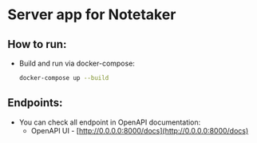 # Server app for Notetaker
## How to run:
* Build and run via docker-compose:
    ```bash
    docker-compose up --build
    ```
## Endpoints:
* You can check all endpoint in OpenAPI documentation:
  - OpenAPI UI - [http://0.0.0.0:8000/docs](http://0.0.0.0:8000/docs)
